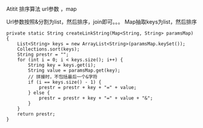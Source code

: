 Atitit 排序算法 url参数  ，map

Url参数按照&分割为list，然后排序，join即可。。。
Map抽取keys为list，然后排序


    private static String createLinkString(Map<String, String> paramsMap) {
        List<String> keys = new ArrayList<String>(paramsMap.keySet());
        Collections.sort(keys);
        String prestr = "";
        for (int i = 0; i < keys.size(); i++) {
            String key = keys.get(i);
            String value = paramsMap.get(key);
            // 拼接时，不包括最后一个&字符
            if (i == keys.size() - 1) {
                prestr = prestr + key + "=" + value;
            } else {
                prestr = prestr + key + "=" + value + "&";
            }
        }
        return prestr;
    }
